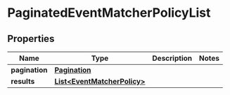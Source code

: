 

# PaginatedEventMatcherPolicyList


## Properties

| Name | Type | Description | Notes |
|------------ | ------------- | ------------- | -------------|
|**pagination** | [**Pagination**](Pagination.md) |  |  |
|**results** | [**List&lt;EventMatcherPolicy&gt;**](EventMatcherPolicy.md) |  |  |



